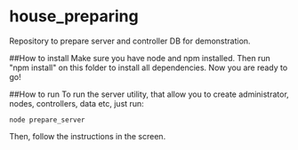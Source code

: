 # house_preparing
Repository to prepare server and controller DB for demonstration.

##How to install
Make sure you have node and npm installed. Then run "npm install" on this folder to install all dependencies. Now you are ready to go!

##How to run
To run the server utility, that allow you to create administrator, nodes, controllers, data etc, just run:
```
node prepare_server
```
Then, follow the instructions in the screen.